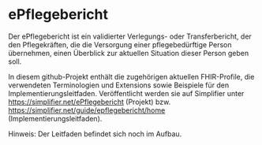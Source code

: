 # ePflegebericht

Der ePflegebericht ist ein validierter Verlegungs- oder Transferbericht, der den Pflegekräften, 
die die Versorgung einer pflegebedürftige Person übernehmen, einen Überblick zur aktuellen Situation dieser Person
geben soll.

In diesem github-Projekt enthält die zugehörigen aktuellen FHIR-Profile, die verwendeten Terminologien und 
Extensions sowie Beispiele für den Implementierungsleitfaden. Veröffentlicht werden sie auf Simplifier unter 
https://simplifier.net/ePflegebericht (Projekt) bzw.  https://simplifier.net/guide/epflegebericht/home
(Implementierungsleitfaden).

Hinweis: Der Leitfaden befindet sich noch im Aufbau.
